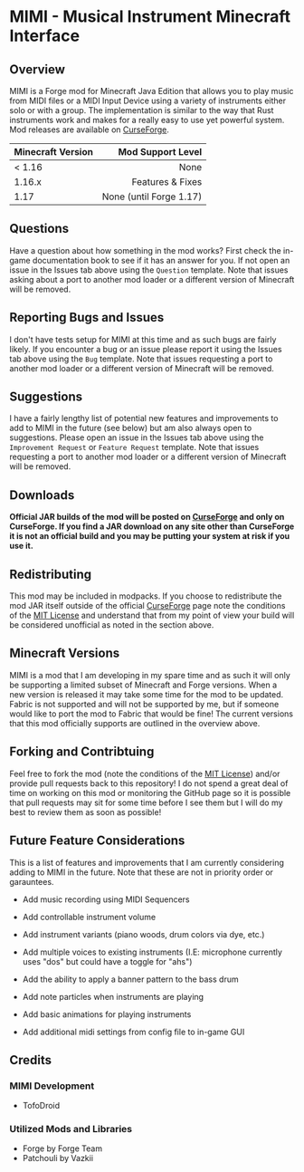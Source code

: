 # MIMI - Musical Instrument Minecraft Interface

## Overview
MIMI is a Forge mod for Minecraft Java Edition that allows you to play music from MIDI files or a MIDI Input Device using a variety of instruments either solo or with a group. The implementation is similar to the way that Rust instruments work and makes for a really easy to use yet powerful system. Mod releases are available on [CurseForge](https://www.curseforge.com/minecraft/mc-mods/mimi-mod/).

| Minecraft Version |        Mod Support Level |
| -------------     |                    -----:|
| < 1.16            |                     None |
| 1.16.x            |         Features & Fixes |
| 1.17              |  None (until Forge 1.17) |

## Questions
Have a question about how something in the mod works? First check the in-game documentation book to see if it has an answer for you. If not open an issue in the Issues tab above using the `Question` template. Note that issues asking about a port to another mod loader or a different version of Minecraft will be removed.

## Reporting Bugs and Issues
I don't have tests setup for MIMI at this time and as such bugs are fairly likely. If you encounter a bug or an issue please report it using the Issues tab above using the `Bug` template. Note that issues requesting a port to another mod loader or a different version of Minecraft will be removed.

## Suggestions
I have a fairly lengthy list of potential new features and improvements to add to MIMI in the future (see below) but am also always open to suggestions. Please open an issue in the Issues tab above using the `Improvement Request` or `Feature Request` template. Note that issues requesting a port to another mod loader or a different version of Minecraft will be removed.

## Downloads
**Official JAR builds of the mod will be posted on [CurseForge](https://www.curseforge.com/minecraft/mc-mods/mimi-mod/) and only on CurseForge. If you find a JAR download on any site other than CurseForge it is not an official build and you may be putting your system at risk if you use it.**

## Redistributing
This mod may be included in modpacks. If you choose to redistribute the mod JAR itself outside of the official [CurseForge](https://www.curseforge.com/minecraft/mc-mods/mimi-mod/) page note the conditions of the [MIT License](https://opensource.org/licenses/MIT) and understand that from my point of view your build will be considered unofficial as noted in the section above.

## Minecraft Versions
MIMI is a mod that I am developing in my spare time and as such it will only be supporting a limited subset of Minecraft and Forge versions. When a new version is released it may take some time for the mod to be updated. Fabric is not supported and will not be supported by me, but if someone would like to port the mod to Fabric that would be fine! The current versions that this mod officially supports are outlined in the overview above.

## Forking and Contribtuing
Feel free to fork the mod (note the conditions of the [MIT License](https://opensource.org/licenses/MIT)) and/or provide pull requests back to this repository! I do not spend a great deal of time on working on this mod or monitoring the GitHub page so it is possible that pull requests may sit for some time before I see them but I will do my best to review them as soon as possible!

## Future Feature Considerations
This is a list of features and improvements that I am currently considering adding to MIMI in the future. Note that these are not in priority order or garauntees.

- Add music recording using MIDI Sequencers

- Add controllable instrument volume

- Add instrument variants (piano woods, drum colors via dye, etc.)

- Add multiple voices to existing instruments (I.E: microphone currently uses "dos" but could have a toggle for "ahs")

- Add the ability to apply a banner pattern to the bass drum

- Add note particles when instruments are playing

- Add basic animations for playing instruments

- Add additional midi settings from config file to in-game GUI

## Credits

### **MIMI Development**
- TofoDroid

### **Utilized Mods and Libraries**
- Forge by Forge Team
- Patchouli by Vazkii

